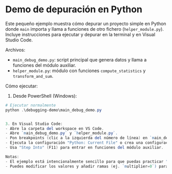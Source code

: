 # Demo de depuración en Python

Este pequeño ejemplo muestra cómo depurar un proyecto simple en Python donde `main` importa y llama a funciones de otro fichero (`helper_module.py`). Incluye instrucciones para ejecutar y depurar en la terminal y en Visual Studio Code.

Archivos:
- `main_debug_demo.py`: script principal que genera datos y llama a funciones del módulo auxiliar.
- `helper_module.py`: módulo con funciones `compute_statistics` y `transform_and_sum`.

Cómo ejecutar:

1. Desde PowerShell (Windows):

```powershell
# Ejecutar normalmente
python .\debugging-demo\main_debug_demo.py


3. En Visual Studio Code:
- Abre la carpeta del workspace en VS Code.
- Abre `main_debug_demo.py` y `helper_module.py`.
- Pon breakpoints (clic a la izquierda del número de línea) en `main_debug_demo.py` y/o dentro de `helper_module.py`.
- Ejecuta la configuración "Python: Current File" o crea una configuración de lanzamiento que apunte a `debugging-demo/main_debug_demo.py`.
- Usa "Step Into" (F11) para entrar en funciones del módulo auxiliar.

Notas:
- El ejemplo está intencionalmente sencillo para que puedas practicar "step into", inspeccionar variables y ver pilas de llamada.
- Puedes modificar los valores y añadir ramas (ej. `multiplier=0`) para practicar diferentes flujos.
